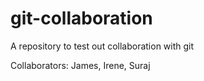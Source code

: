 # git-collaboration
A repository to test out collaboration with git

Collaborators: James, Irene, Suraj
